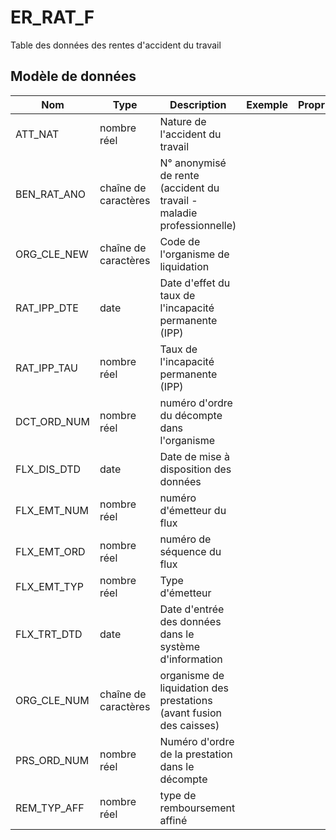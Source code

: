 # ER_RAT_F

Table des données des rentes d'accident du travail


## Modèle de données

|Nom|Type|Description|Exemple|Propriétés|
|-|-|-|-|-|
|ATT_NAT|nombre réel|Nature de l'accident du travail|||
|BEN_RAT_ANO|chaîne de caractères|N° anonymisé de rente (accident du travail - maladie professionnelle)|||
|ORG_CLE_NEW|chaîne de caractères|Code de l'organisme de liquidation|||
|RAT_IPP_DTE|date|Date d'effet du taux de l'incapacité permanente (IPP)|||
|RAT_IPP_TAU|nombre réel|Taux de l'incapacité permanente (IPP)|||
|DCT_ORD_NUM|nombre réel|numéro d'ordre du décompte dans l'organisme|||
|FLX_DIS_DTD|date|Date de mise à disposition des données|||
|FLX_EMT_NUM|nombre réel|numéro d'émetteur du flux|||
|FLX_EMT_ORD|nombre réel|numéro de séquence du flux|||
|FLX_EMT_TYP|nombre réel|Type d'émetteur|||
|FLX_TRT_DTD|date|Date d'entrée des données dans le système d'information|||
|ORG_CLE_NUM|chaîne de caractères|organisme de liquidation des prestations (avant fusion des caisses)|||
|PRS_ORD_NUM|nombre réel|Numéro d'ordre de la prestation dans le décompte|||
|REM_TYP_AFF|nombre réel|type de remboursement affiné|||
